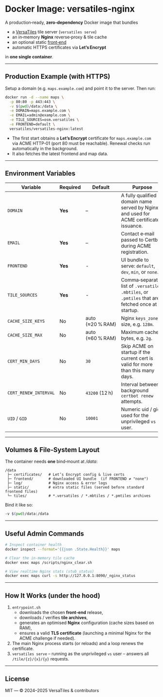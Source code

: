# Docker Image: versatiles‑nginx

A production‑ready, **zero‑dependency** Docker image that bundles

* a [VersaTiles](https://github.com/versatiles-org/versatiles-rs) tile server (`versatiles serve`)
* an in‑memory **Nginx** reverse‑proxy & tile cache
* an optional static [front‑end](https://github.com/versatiles-org/versatiles-frontend)
* automatic HTTPS certificates via **Let’s Encrypt**

in **one single container**.

---

## Production Example (with HTTPS)

Setup a domain (e.g. `maps.example.com`) and point it to the server. Then run:

```bash
docker run -d --name maps \
  -p 80:80 -p 443:443 \
  -v $(pwd)/data:/data \
  -e DOMAIN=maps.example.com \
  -e EMAIL=admin@example.com \
  -e TILE_SOURCES=osm.versatiles \
  -e FRONTEND=default \
  versatiles/versatiles-nginx:latest
```

- The first start obtains a **Let’s Encrypt** certificate for `maps.example.com` via ACME HTTP‑01 (port 80 must be reachable). Renewal checks run automatically in the background.
- It also fetches the latest frontend and map data.

---

## Environment Variables

| Variable              | Required | Default          | Purpose                                                                                            |
|-----------------------|----------|------------------|----------------------------------------------------------------------------------------------------|
| `DOMAIN`              | **Yes**  | –                | A fully qualified domain name served by Nginx and used for ACME certificate issuance.              |
| `EMAIL`               | **Yes**  | –                | Contact e‑mail passed to Certbot during ACME registration.                                         |
| `FRONTEND`            | **Yes**  | -                | UI bundle to serve: `default`, `dev`, `min`, or `none`.                                            |
| `TILE_SOURCES`        | **Yes**  | -                | Comma‑separated list of `.versatiles`, `.mbtiles`, or `.pmtiles` that are fetched once at startup. |
| `CACHE_SIZE_KEYS`     | No       | auto (≈20 % RAM) | Nginx `keys_zone` size, e.g. `128m`.                                                               |
| `CACHE_SIZE_MAX`      | No       | auto (≈60 % RAM) | Maximum cached bytes, e.g. `2g`.                                                                   |
| `CERT_MIN_DAYS`       | No       | `30`             | Skip ACME on startup if the current cert is valid for more than this many days.                    |
| `CERT_RENEW_INTERVAL` | No       | `43200` (12 h)   | Interval between background `certbot renew` attempts.                                              |
| `UID` / `GID`         | No       | `10001`          | Numeric uid / gid used for the unprivileged `vs` user.                                             |

---

## Volumes & File‑System Layout

The container needs **one** bind‑mount at */data*:

```
/data
 ├─ certificates/   # Let’s Encrypt config & live certs
 ├─ frontend/       # downloaded UI bundle  (if FRONTEND ≠ "none")
 ├─ log/            # Nginx access & error logs
 ├─ static/         # extra static files (served before standard frontend files)
 └─ tiles/          # *.versatiles / *.mbtiles / *.pmtiles archives
```

Bind it like so:

```bash
-v $(pwd)/data:/data
```

---

## Useful Admin Commands

```bash
# Inspect container health
docker inspect --format='{{json .State.Health}}' maps

# Clear the in‑memory tile cache
docker exec maps /scripts/nginx_clear.sh

# View realtime Nginx stats (stub_status)
docker exec maps curl -s http://127.0.0.1:8090/_nginx_status
```

---

## How It Works (under the hood)

1. `entrypoint.sh`  
   * downloads the chosen **front‑end** release,  
   * downloads / verifies **tile archives**,  
   * generates an optimised **Nginx** configuration (cache sizes based on RAM),  
   * ensures a valid **TLS certificate** (launching a minimal Nginx for the ACME challenge if needed).  
2. The main Nginx process starts (or reloads) and a loop renews the certificate.  
3. `versatiles serve` – running as the unprivileged `vs` user – answers all `/tile/{z}/{x}/{y}` requests.

---

## License

MIT — © 2024–2025 VersaTiles & contributors